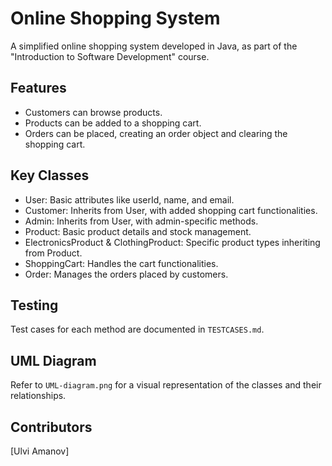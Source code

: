 # Online Shopping System

A simplified online shopping system developed in Java, as part of the "Introduction to Software Development" course.

## Features

- Customers can browse products.
- Products can be added to a shopping cart.
- Orders can be placed, creating an order object and clearing the shopping cart.

## Key Classes

- User: Basic attributes like userId, name, and email.
- Customer: Inherits from User, with added shopping cart functionalities.
- Admin: Inherits from User, with admin-specific methods.
- Product: Basic product details and stock management.
- ElectronicsProduct & ClothingProduct: Specific product types inheriting from Product.
- ShoppingCart: Handles the cart functionalities.
- Order: Manages the orders placed by customers.

## Testing

Test cases for each method are documented in `TESTCASES.md`.

## UML Diagram

Refer to `UML-diagram.png` for a visual representation of the classes and their relationships.

## Contributors

[Ulvi Amanov]
